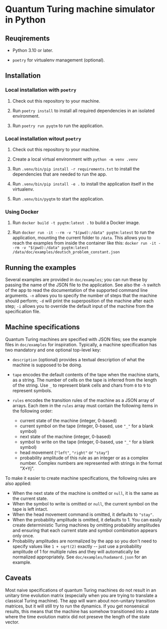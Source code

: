 # Quantum Turing machine simulator in Python

## Reuqirements

* Python 3.10 or later.

* `poetry` for virtualenv management (optional).

## Installation

### Local installation with `poetry`

1. Check out this repository to your machine.

2. Run `poetry install` to install all required dependencies in an isolated
   environment.

3. Run `poetry run pyqtm` to run the application.

### Local installation witout `poetry`

1. Check out this repository to your machine.

2. Create a local virtual environment with `python -m venv .venv`

3. Run `.venv/bin/pip install -r requirements.txt` to install the dependencies
   that are needed to run the app.

4. Run `.venv/bin/pip install -e .` to install the application itself in the
   virtualenv.

5. Run `.venv/bin/pyqtm` to start the application.

### Using Docker

1. Run `docker build -t pyqtm:latest .` to build a Docker image.

2. Run `docker run -it --rm -v "$(pwd):/data" pyqtm:latest` to run the application,
   mounting the current folder to `/data`. This allows you to reach the
   examples from inside the container like this:
   `docker run -it --rm -v "$(pwd):/data" pyqtm:latest /data/doc/examples/deutsch_problem_constant.json`

## Running the examples

Several examples are provided in `doc/examples`; you can run these by passing
the name of the JSON file to the application. See also the `-h` switch of the
app to read the documentation of the supported command line arguments. `-n`
allows you to specify the number of steps that the machine should perform; `-d`
will print the superposition of the machine after each step; `-i` allows you to
override the default input of the machine from the specification file.

## Machine specifications

Quantum Turing machines are specified with JSON files; see the example files in
`doc/examples` for inspiration. Typically, a machine specification has two
mandatory and one optional top-level key:

* `description` (optional) provides a textual description of what the machine
  is supposed to be doing.

* `tape` encodes the default contents of the tape when the machine starts, as
  a string. The number of cells on the tape is inferred from the length of the
  string. Use `_` to represent blank cells and chars from `0` to `9` to
  represent symbols.

* `rules` encodes the transition rules of the machine as a JSON array of
  arrays. Each item in the `rules` array must contain the following items in
  the following order:

  - current state of the machine (integer, 0-based)
  - current symbol on the tape (integer, 0-based, use `"_"` for a blank symbol)
  - next state of the machine (integer, 0-based)
  - symbol to write on the tape (integer, 0-based, use `"_"` for a blank symbol)
  - head movement (`"left"`, `"right"` or `"stay"`)
  - probability amplitude of this rule as an integer or as a complex number.
    Complex numbers are represented with strings in the format "X+Yj".

To make it easier to create machine specifications, the following rules are
also applied:

* When the next state of the machine is omitted or `null`, it is the same as
  the current state.
* When the symbol to write is omitted or `null`, the current symbol on the tape
  is left intact.
* When the head movement command is omitted, it defaults to `"stay"`.
* When the probability amplitude is omitted, it defaults to 1. You can easily
  create deterministic Turing machines by omitting probability amplitudes and
  ensuring that each current state and symbol combination appears only once.
* Probability amplitudes are normalized by the app so you don't need to specify
  values like `1 + sqrt(2)` exactly -- just use a probability amplitude of 1
  for multiple rules and they will automatically be normalized appropriately.
  See `doc/examples/hadamard.json` for an example.

## Caveats

Most naive specifications of quantum Turing machines do not result in an
unitary time evolution matrix (especially when you are trying to translate
a classical Turing machine). The app will warn about non-unitary transition
matrices, but it will still try to run the dynamics. If you get nonsensical
results, this means that the machine has somehow transitioned into a state
where the time evolution matrix did not preseve the length of the state vector.

